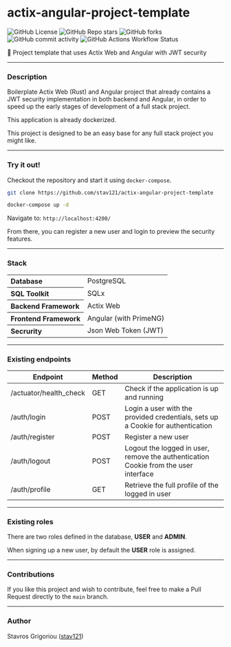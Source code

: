 # actix-angular-project-template
![GitHub License](https://img.shields.io/github/license/stav121/actix-angular-project-template?style=for-the-badge&color=yellow)
![GitHub Repo stars](https://img.shields.io/github/stars/stav121/actix-angular-project-template?style=for-the-badge&color=blue)
![GitHub forks](https://img.shields.io/github/forks/stav121/actix-angular-project-template?style=for-the-badge&color=teal)
![GitHub commit activity](https://img.shields.io/github/commit-activity/y/stav121/actix-angular-project-template?style=for-the-badge&color=orange)
![GitHub Actions Workflow Status](https://img.shields.io/github/actions/workflow/status/stav121/actix-angular-project-template/build-docker.yml?style=for-the-badge)

🦀 Project template that uses Actix Web and Angular with JWT security

<hr>

### Description

Boilerplate Actix Web (Rust) and Angular project that already contains a JWT security implementation in both backend and
Angular, in order to speed up the early stages of development of a full stack project.

This application is already dockerized.

This project is designed to be an easy base for any full stack project you might like.

<hr>

### Try it out!

Checkout the repository and start it using `docker-compose`.

```bash
git clone https://github.com/stav121/actix-angular-project-template

docker-compose up -d
```

Navigate to: `http://localhost:4200/`

From there, you can register a new user and login to preview the security features.

<hr>

### Stack

<table>
    <tbody>
        <tr>
            <th align="start">Database</th>
            <td>PostgreSQL</td>
        </tr>
        <tr>
            <th align="start">SQL Toolkit</th>
            <td>SQLx</td>
        </tr>
        <tr>
            <th align="start">Backend Framework</th>
            <td>Actix Web</td>
        </tr>
        <tr>
            <th align="start">Frontend Framework</th>
            <td>Angular (with PrimeNG)</td>
        </tr>
        <tr>
            <th align="start">Secrurity</th>
            <td>Json Web Token (JWT)</td>
        </tr>
    </tbody>
</table>

<hr>

### Existing endpoints

<table>
    <thead>
        <tr>
            <th>Endpoint</th>
            <th>Method</th>
            <th>Description</th>
        </tr>
    </thead>
    <tbody>
        <tr>
            <td>/actuator/health_check</td>
            <td>GET</td>
            <td>Check if the application is up and running</td>
        </tr>
        <tr>
            <td>/auth/login</td>
            <td>POST</td>
            <td>Login a user with the provided credentials, sets up a Cookie for authentication</td>
        </tr>
        <tr>
            <td>/auth/register</td>        
            <td>POST</td>        
            <td>Register a new user</td>        
        </tr>
        <tr>
            <td>/auth/logout</td>
            <td>POST</td>
            <td>Logout the logged in user, remove the authentication Cookie from the user interface</td>
        </tr>
        <tr>
            <td>/auth/profile</td>
            <td>GET</td>
            <td>Retrieve the full profile of the logged in user</td>
        </tr>
    </tbody>
</table>

<hr>

### Existing roles

There are two roles defined in the database, <strong>USER</strong> and <strong>ADMIN</strong>.

When signing up a new user, by default the <strong>USER</strong> role is assigned.

<hr>

### Contributions

If you like this project and wish to contribute, feel free to make a Pull Request directly to the `main` branch.

<hr>

### Author

Stavros Grigoriou ([stav121](https://github.com/stav121))
